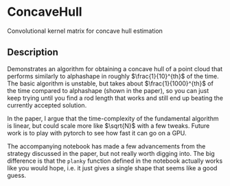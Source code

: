 # ConcaveHull
Convolutional kernel matrix for concave hull estimation

## Description
Demonstrates an algorithm for obtaining a concave hull of a point cloud that performs similarly to alphashape in roughly $\frac{1}{10}^{th}$ of the time. 
The basic algorithm is unstable, but takes about $\frac{1}{1000}^{th}$ of the time compared to alphashape (shown in the paper), so you can just keep trying until you 
find a rod length that works and still end up beating the currently accepted solution.

In the paper, I argue that the time-complexity of the fundamental algorithm is linear, but could scale more like $\sqrt{N}$ with a few tweaks. Future work is to play with pytorch to see how fast it can go on a GPU.

The accompanying notebook has made a few advancements from the strategy discussed in the paper, but not really worth digging into. The big difference is that the `planky` function defined in the notebook actually works like you would hope, i.e. it just gives a single shape that seems like a good guess.
